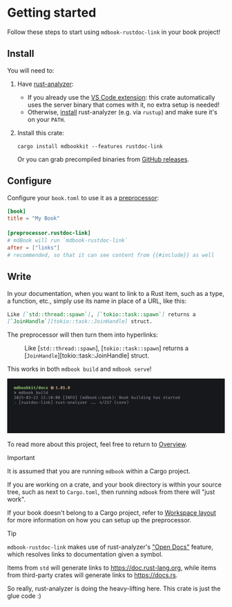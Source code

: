 # Getting started

Follow these steps to start using `mdbook-rustdoc-link` in your book project!

## Install

You will need to:

1. Have [rust-analyzer]:

   - If you already use the [VS Code extension][ra-extension]: this crate automatically
     uses the server binary that comes with it, no extra setup is needed!
   - Otherwise, [install][ra-install] rust-analyzer (e.g. via `rustup`) and make sure
     it's on your `PATH`.

2. Install this crate:

   ```
   cargo install mdbookkit --features rustdoc-link
   ```

   Or you can grab precompiled binaries from [GitHub releases][gh-releases].

## Configure

Configure your `book.toml` to use it as a [preprocessor]:

```toml
[book]
title = "My Book"

[preprocessor.rustdoc-link]
# mdBook will run `mdbook-rustdoc-link`
after = ["links"]
# recommended, so that it can see content from {{#include}} as well
```

## Write

In your documentation, when you want to link to a Rust item, such as a type, a function,
etc., simply use its name in place of a URL, like this:

```md
Like [`std::thread::spawn`], [`tokio::task::spawn`] returns a
[`JoinHandle`][tokio::task::JoinHandle] struct.
```

The preprocessor will then turn them into hyperlinks:

<figure class="fig-text">

Like [`std::thread::spawn`], [`tokio::task::spawn`] returns a
[`JoinHandle`][tokio::task::JoinHandle] struct.

</figure>

This works in both `mdbook build` and `mdbook serve`!

![screen recording of mdbook-rustdoc-link during mdbook build](media/screencap.webp)

To read more about this project, feel free to return to
[Overview](../rustdoc-link.md#overview).

> [!IMPORTANT]
>
> It is assumed that you are running `mdbook` within a Cargo project.
>
> If you are working on a crate, and your book directory is within your source tree,
> such as next to `Cargo.toml`, then running `mdbook` from there will "just work".
>
> If your book doesn't belong to a Cargo project, refer to
> [Workspace layout](workspace-layout.md) for more information on how you can setup up
> the preprocessor.

> [!TIP]
>
> `mdbook-rustdoc-link` makes use of rust-analyzer's ["Open Docs"][open-docs] feature,
> which resolves links to documentation given a symbol.
>
> Items from `std` will generate links to <https://doc.rust-lang.org>, while items from
> third-party crates will generate links to <https://docs.rs>.
>
> So really, rust-analyzer is doing the heavy-lifting here. This crate is just the glue
> code :)

<!-- prettier-ignore-start -->

[preprocessor]: https://rust-lang.github.io/mdBook/format/configuration/preprocessors.html
[rust-analyzer]: https://rust-analyzer.github.io/
[ra-install]: https://rust-analyzer.github.io/book/rust_analyzer_binary.html
[open-docs]: https://rust-analyzer.github.io/book/features.html#open-docs
[ra-extension]: https://marketplace.visualstudio.com/items?itemName=rust-lang.rust-analyzer
[gh-releases]: https://github.com/tonywu6/mdbookkit/releases

<!-- prettier-ignore-end -->
